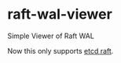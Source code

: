 # raft-wal-viewer

Simple Viewer of Raft WAL

Now this only supports [etcd raft](https://github.com/etcd-io/etcd/tree/master/raft).
